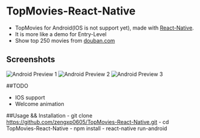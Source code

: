 
# TopMovies-React-Native  

- TopMovies for Android(IOS is not support yet), made with [React-Native](https://github.com/facebook/react-native).
- It is more like a demo for Entry-Level
- Show top 250 movies from [douban.com](https://movie.douban.com/top250)


## Screenshots
![Android Preview 1](https://raw.githubusercontent.com/zengxp0605/TopMovies-React-Native/master/a1.jpg)
![Android Preview 2](https://raw.githubusercontent.com/zengxp0605/TopMovies-React-Native/master/a2.jpg)
![Android Preview 3](https://raw.githubusercontent.com/zengxp0605/TopMovies-React-Native/master/a3.jpg)

##TODO
- IOS support
- Welcome animation


##Usage && Installation
	- git clone https://github.com/zengxp0605/TopMovies-React-Native.git
	- cd TopMovies-React-Native
	- npm install
	- react-native run-android

